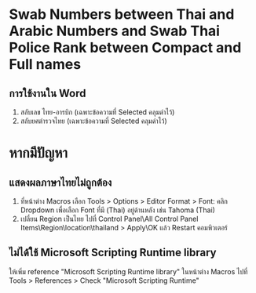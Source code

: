 # Swab Numbers between Thai and Arabic Numbers and Swab Thai Police Rank between Compact and Full names

## การใช้งานใน Word
1. สลับเลข ไทย-อารบิก (เฉพาะข้อความที่ Selected คลุมดำไว้)
2. สลับยศตำรวจไทย (เฉพาะข้อความที่ Selected คลุมดำไว้)


# หากมีปัญหา

## แสดงผลภาษาไทยไม่ถูกต้อง
1. ที่หน้าต่าง Macros เลือก Tools > Options > Editor Format > Font: คลิก Dropdown เพื่อเลือก Font ที่มี (Thai) อยู่ด้านหลัง เช่น Tahoma (Thai)
2. เปลี่ยน Region เป็นไทย ไปที่ Control Panel\All Control Panel Items\Region\location\thailand > Apply\OK แล้ว Restart คอมพิวเตอร์

## ไม่ได้ใช้ Microsoft Scripting Runtime library
ให้เพิ่ม reference "Microsoft Scripting Runtime library"
ในหน้าต่าง Macros ไปที่ Tools > References > Check "Microsoft Scripting Runtime"
